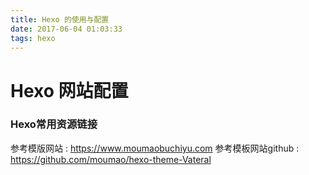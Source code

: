 ```yaml
---
title: Hexo 的使用与配置
date: 2017-06-04 01:03:33
tags: hexo
---
```



# Hexo 网站配置


### Hexo常用资源链接

参考模版网站 : https://www.moumaobuchiyu.com
参考模板网站github : https://github.com/moumao/hexo-theme-Vateral